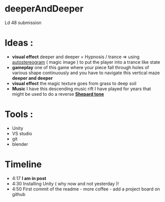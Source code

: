 # deeperAndDeeper
Ld 48 submission

# Ideas :
-   **visual effect** deeper and deeper = Hypnosis / trance => using [autostereogram](https://en.wikipedia.org/wiki/Autostereogram) ( magic image ) to put the player into a trance like state
-   **gameplay** one of this game where your piece fall through holes of various shape continuously and you have to navigate this vertical maze **deeper and deeper**
-   **visual effect** the magic texture goes from grass to deep soil
-   **Music** I have this descending music rift I have played for years that might be used to do a reverse **[Shepard tone](https://en.wikipedia.org/wiki/Shepard_tone)**

# Tools :
-   Unity
-   VS studio
-   git
-   blender
# Timeline

-   4:17 **I am in post**
-   4:30 Installing Unity ( why now and not yesterday )!
-   4:50 First commit of the readme - more coffee - add a project board on github
